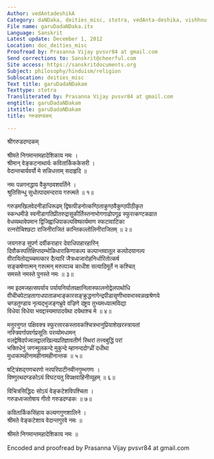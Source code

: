 ```yaml
---
Author: vedAntadeshikA
Category: daNDaka, deities_misc, stotra, vedAnta-deshika, vishhnu
File name: garuDadaNDaka.itx
Language: Sanskrit
Latest update: December 1, 2012
Location: doc_deities_misc
Proofread by: Prasanna Vijay pvsvr84 at gmail.com
Send corrections to: Sanskrit@cheerful.com
Site access: https://sanskritdocuments.org
Subject: philosophy/hinduism/religion
Sublocation: deities_misc
Text title: garuDadaNDakam
Texttype: stotra
Transliterated by: Prasanna Vijay pvsvr84 at gmail.com
engtitle: garuDadaNDakam
itxtitle: garuDadaNDakam
title: गरुडदण्डकम्

---
```

  
 श्रीगरुडदण्दकम्   
  
श्रीमते निगमान्तमहादेशिकाय नमः ।  
श्रीमान् वेङ्कटनाथार्यः कवितार्किककेसरी ।  
वेदान्तचार्यवर्यो मे सन्निधत्ताम् सदाहृदि ॥  
  
नमः पन्नगनद्धाय वैकुण्ठवशवर्तिने ।  
श्रुतिसिन्धु सुधोत्पादमन्दराय गरुत्मते ॥ १॥  
  
गरुडमखिलवेदनीडाधिरूढम् द्विषत्पीडनोत्कण्ठिताकुण्ठवैकुण्ठपीठीकृत  
स्कन्धमीडे स्वनीडागतिप्रीतरुद्रासुकीर्तिस्तनाभोगगाढोपगूढ स्फुरत्कण्टकव्रात  
वेधव्यथावेपमान द्विजिह्वाधिपाकल्पविष्फार्यमाण स्फटावाटिका  
रत्नरोचिश्छटा राजिनीराजितं कान्तिकल्लोलिनीराजितम् ॥ २॥  
  
जयगरुड सुपर्ण दर्वीकराहार देवाधिपाहारहारिन्  
दिवौकस्पतिक्षिप्तदम्भोळिधाराकिणाकल्प कल्पान्तवातूल कल्पोदयानल्प  
वीरायितोद्यच्चमत्कार दैत्यारि जैत्रध्वजारोहनिर्धारितोत्कर्ष  
सङ्कर्षणात्मन् गरुत्मन् मरुत्पञ्च काधीश सत्यादिमूर्ते न कश्चित्  
समस्ते नमस्ते पुनस्ते नमः ॥ ३॥  
  
नम इदमजहत्सपर्याय पर्यायनिर्यातपक्षानिलास्फालनोद्वेलपाथोधि  
वीचीचपेटाहतागाधपाताळभाङ्कारसङ्क्रुद्धनागेन्द्रपीडासृणीभावभास्वन्नखश्रेणये  
चण्डतुण्डाय नृत्यद्भुजङ्गभ्रुवे वज्रिणे दंष्ट्रय तुभ्यमध्यात्मविद्या  
विधेया विधेया भवद्दास्यमापादयेथा दयेथाश्च मे ॥ ४॥  
  
मनुरनुगत पक्षिवक्त्र स्फुरत्तारकस्तावकश्चित्रभानुप्रियाशेखरस्त्रायतां  
नस्त्रिवर्गापवर्गप्रसूतिः परव्योमधामन्  
वलद्वेषिदर्पज्वलद्वालखिल्यप्रतिज्ञावतीर्ण स्थिरां तत्त्वबुद्धिं परां  
भक्तिधेनुं जगन्मूलकन्दे मुकुन्दे म्हानन्ददोग्ध्रीं दधीथा  
मुधाकामहीनामहीनामहीनान्तक ॥ ५॥  
  
षट्त्रिंशद्गणचरणो नरपरिपाटीनवीनगुम्भगणः ।  
विष्णुरथदण्डकोऽयं विघटयतु विपक्षवाहिनीव्यूहम् ॥ ६॥  
  
विचित्रसिद्धिदः सोऽयं वेङ्कटेशविपश्चिता ।  
गरुडध्वजतोषाय गीतो गरुडदण्डकः ॥ ७॥  
  
कवितार्किकसिंहाय कल्यणगुणशालिने ।  
श्रीमते वेङ्कटेशाय वेदान्तगुरवे नमः ॥  
  
श्रीमते निगमान्तमहादेशिकाय नमः ॥  
  
  
  
Encoded and proofread by Prasanna Vijay pvsvr84 at gmail.com  
  
